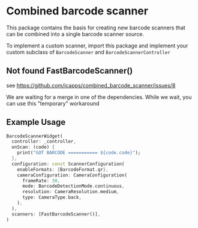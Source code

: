 # Combined barcode scanner
This package contains the basis for creating new barcode scanners that can be combined
into a single barcode scanner source.

To implement a custom scanner, import this package and implement your custom subclass
of `BarcodeScanner` and `BarcodeScannerController`

## Not found FastBarcodeScanner()

see https://github.com/icapps/combined_barcode_scanner/issues/8

We are waiting for a merge in one of the dependencies. While we wait, you can use this "temporary" workaround

## Example Usage
```dart
BarcodeScannerWidget(
  controller: _controller,
  onScan: (code) {
    print("GOT BARCODE =========== ${code.code}");
  },
  configuration: const ScannerConfiguration(
    enableFormats: {BarcodeFormat.qr},
    cameraConfiguration: CameraConfiguration(
      frameRate: 30,
      mode: BarcodeDetectionMode.continuous,
      resolution: CameraResolution.medium,
      type: CameraType.back,
    ),
  ),
  scanners: [FastBarcodeScanner()],
)
```
